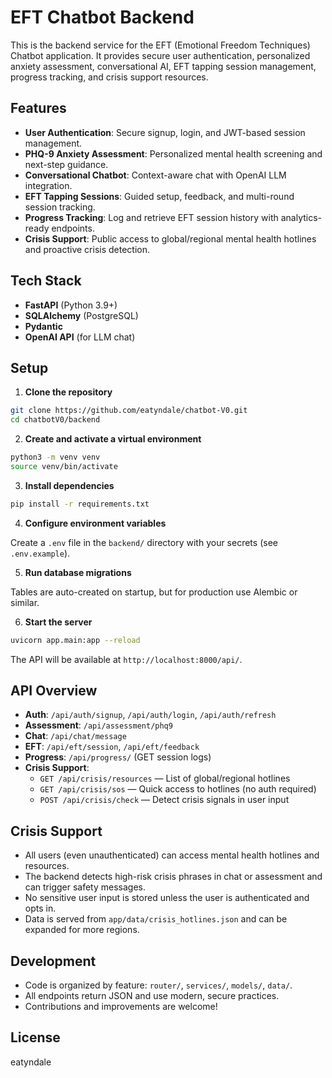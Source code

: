 # EFT Chatbot Backend

This is the backend service for the EFT (Emotional Freedom Techniques) Chatbot application. It provides secure user authentication, personalized anxiety assessment, conversational AI, EFT tapping session management, progress tracking, and crisis support resources.

## Features

- **User Authentication**: Secure signup, login, and JWT-based session management.
- **PHQ-9 Anxiety Assessment**: Personalized mental health screening and next-step guidance.
- **Conversational Chatbot**: Context-aware chat with OpenAI LLM integration.
- **EFT Tapping Sessions**: Guided setup, feedback, and multi-round session tracking.
- **Progress Tracking**: Log and retrieve EFT session history with analytics-ready endpoints.
- **Crisis Support**: Public access to global/regional mental health hotlines and proactive crisis detection.

## Tech Stack
- **FastAPI** (Python 3.9+)
- **SQLAlchemy** (PostgreSQL)
- **Pydantic**
- **OpenAI API** (for LLM chat)

## Setup

1. **Clone the repository**

```bash
git clone https://github.com/eatyndale/chatbot-V0.git
cd chatbotV0/backend
```

2. **Create and activate a virtual environment**

```bash
python3 -m venv venv
source venv/bin/activate
```

3. **Install dependencies**

```bash
pip install -r requirements.txt
```

4. **Configure environment variables**

Create a `.env` file in the `backend/` directory with your secrets (see `.env.example`).

5. **Run database migrations**

Tables are auto-created on startup, but for production use Alembic or similar.

6. **Start the server**

```bash
uvicorn app.main:app --reload
```

The API will be available at `http://localhost:8000/api/`.

## API Overview

- **Auth**: `/api/auth/signup`, `/api/auth/login`, `/api/auth/refresh`
- **Assessment**: `/api/assessment/phq9`
- **Chat**: `/api/chat/message`
- **EFT**: `/api/eft/session`, `/api/eft/feedback`
- **Progress**: `/api/progress/` (GET session logs)
- **Crisis Support**:
  - `GET /api/crisis/resources` — List of global/regional hotlines
  - `GET /api/crisis/sos` — Quick access to hotlines (no auth required)
  - `POST /api/crisis/check` — Detect crisis signals in user input

## Crisis Support

- All users (even unauthenticated) can access mental health hotlines and resources.
- The backend detects high-risk crisis phrases in chat or assessment and can trigger safety messages.
- No sensitive user input is stored unless the user is authenticated and opts in.
- Data is served from `app/data/crisis_hotlines.json` and can be expanded for more regions.

## Development

- Code is organized by feature: `router/`, `services/`, `models/`, `data/`.
- All endpoints return JSON and use modern, secure practices.
- Contributions and improvements are welcome!

## License

eatyndale
